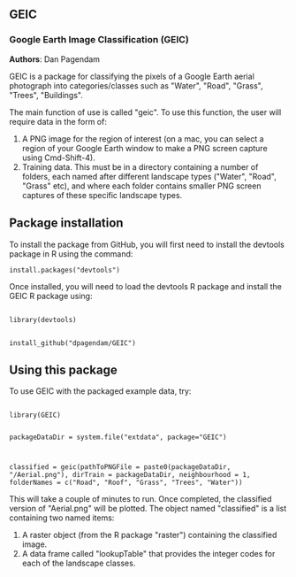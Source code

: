 ## GEIC

### Google Earth Image Classification (GEIC)
**Authors**: Dan Pagendam

GEIC is a package for classifying the pixels of a Google Earth aerial photograph into categories/classes such as "Water", "Road", "Grass", "Trees", "Buildings".

The main function of use is called "geic".  To use this function, the user will require data in the form of:

1. A PNG image for the region of interest (on a mac, you can select a region of your Google Earth window to make a PNG screen capture using Cmd-Shift-4).
2. Training data.  This must be in a directory containing a number of folders, each named after different landscape types ("Water", "Road", "Grass" etc), and where each folder contains smaller PNG screen captures of these specific landscape types.

## Package installation

To install the package from GitHub, you will first need to install the devtools package in R using the command:

<code>install.packages("devtools")</code>

Once installed, you will need to load the devtools R package and install the GEIC R package using:

<code>
library(devtools)

install_github("dpagendam/GEIC")
</code>

## Using this package

To use GEIC with the packaged example data, try:

<code>
library(GEIC)

packageDataDir = system.file("extdata", package="GEIC")

classified = geic(pathToPNGFile = paste0(packageDataDir, "/Aerial.png"), dirTrain = packageDataDir, neighbourhood = 1, folderNames = c("Road", "Roof", "Grass", "Trees", "Water"))
</code>

This will take a couple of minutes to run.  Once completed, the classified version of "Aerial.png" will be plotted.  The object named "classified" is a list containing two named items:

1. A raster object (from the R package "raster") containing the classified image.
2. A data frame called "lookupTable" that provides the integer codes for each of the landscape classes.

